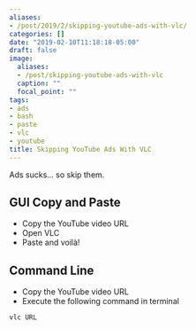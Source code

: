 ```yaml
---
aliases:
- /post/2019/2/skipping-youtube-ads-with-vlc/
categories: []
date: "2019-02-10T11:18:18-05:00"
draft: false
image:
  aliases:
  - /post/skipping-youtube-ads-with-vlc
  caption: ""
  focal_point: ""
tags:
- ads
- bash
- paste
- vlc
- youtube
title: Skipping YouTube Ads With VLC
---
```


Ads sucks... so skip them.

<!--more-->

## GUI Copy and Paste

- Copy the YouTube video URL
- Open VLC
- Paste and voilà!

## Command Line

- Copy the YouTube video URL
- Execute the following command in terminal

```bash
vlc URL
```